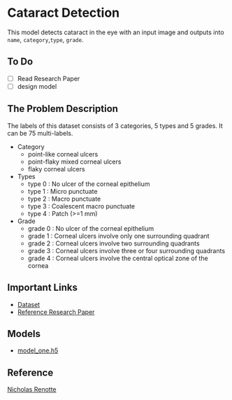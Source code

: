 # Cataract Detection

This model detects cataract in the eye with an input image and outputs into `name`, `category`,`type`, `grade`.

## To Do

- [ ] Read Research Paper
- [ ] design model

## The Problem Description

The labels of this dataset consists of 3 categories, 5 types and 5 grades. It can be 75 multi-labels.

- Category
  - point-like corneal ulcers
  - point-flaky mixed corneal ulcers
  - flaky corneal ulcers
- Types
  - type 0 : No ulcer of the corneal epithelium
  - type 1 : Micro punctuate
  - type 2 : Macro punctuate
  - type 3 : Coalescent macro punctuate
  - type 4 : Patch (>=1 mm)
- Grade
  - grade 0 : No ulcer of the corneal epithelium
  - grade 1 : Corneal ulcers involve only one surrounding quadrant
  - grade 2 : Corneal ulcers involve two surrounding quadrants
  - grade 3 : Corneal ulcers involve three or four surrounding quadrants
  - grade 4 : Corneal ulcers involve the central optical zone of the cornea

## Important Links

- [Dataset](https://drive.google.com/file/d/1y7wpvjf9iF3l2u_epeprl6hQFcfMvH5O/view)
- [Reference Research Paper](https://docs.google.com/document/d/1egDPb-jWgF-L2aUtvdnQ4rqhGasHPn1g/edit?usp=sharing&ouid=107528819754080768862&rtpof=true&sd=true)

## Models

- [model_one.h5](https://youtu.be/jztwpsIzEGc)

## Reference

[Nicholas Renotte](https://youtu.be/jztwpsIzEGc)
